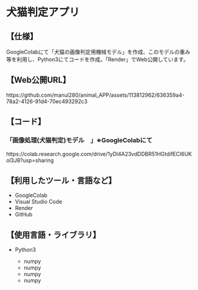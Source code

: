 <h1>犬猫判定アプリ</h1>
<h2>【仕様】</h2>
<p>GoogleColabにて「犬猫の画像判定用機械モデル」を作成、このモデルの重み等を利用し、Python3にてコードを作成。「Render」でWeb公開しています。</p>
<h2>【Web公開URL】</h2>
<p>https://github.com/manul280/animal_APP/assets/113812962/636359a4-78a2-4126-91d4-70ec493292c3</p>
<h2>【コード】</h2>
<h3>「画像処理(犬猫判定)モデル　」※GoogleColabにて</h3>
<p>https://colab.research.google.com/drive/1yDl4A23vdDDBR51HGtdifECI6UKol3J8?usp=sharing</p>

<h2>【利用したツール・言語など】</h2>
<ul>
  <li>GoogleColab</li>
  <li>Visual Studio Code</li>
  <li>Render</li>
  <li>GitHub</li>
</ul>
<h2>【使用言語・ライブラリ】</h2>
<ul>
  <li>Python3</li>
    <ul>
      <li>numpy</li>
      <li>numpy</li>
      <li>numpy</li>
      <li>numpy</li>
    </ul>
</ul>
